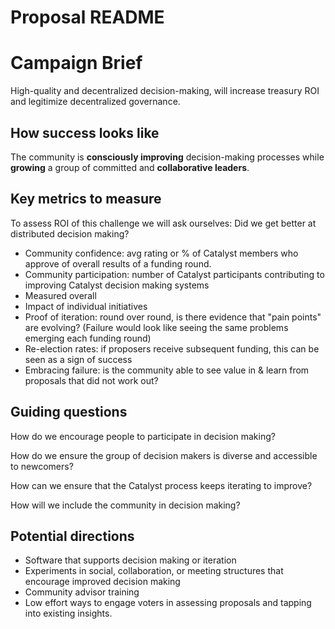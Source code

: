 # Proposal README

# Campaign Brief

High-quality and decentralized decision-making, will increase treasury ROI and legitimize decentralized governance.

## How success looks like

The community is **consciously improving** decision-making processes while **growing** a group of committed and **collaborative leaders**.

## Key metrics to measure

To assess ROI of this challenge we will ask ourselves: Did we get better at distributed decision making?

* Community confidence: avg rating or % of Catalyst members who approve of overall results of a funding round.
* Community participation: number of Catalyst participants contributing to improving Catalyst decision making systems
* Measured overall
* Impact of individual initiatives
* Proof of iteration: round over round, is there evidence that "pain points" are evolving? (Failure would look like seeing the same problems emerging each funding round)
* Re-election rates: if proposers receive subsequent funding, this can be seen as a sign of success
* Embracing failure: is the community able to see value in & learn from proposals that did not work out?

## Guiding questions

How do we encourage people to participate in decision making?

How do we ensure the group of decision makers is diverse and accessible to newcomers?

How can we ensure that the Catalyst process keeps iterating to improve?

How will we include the community in decision making?

## Potential directions

* Software that supports decision making or iteration
* Experiments in social, collaboration, or meeting structures that encourage improved decision making
* Community advisor training
* Low effort ways to engage voters in assessing proposals and tapping into existing insights.

